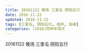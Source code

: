 ```yaml
---
title: 20161122 晚场 三里屯 阴阳五行
date: 2016-11-22
updated: 2016-11-22
tags: [三里屯, 阴阳五行, 相声, 高峰] 
categories: (2016)丙申年场次 
---
```

20161122 晚场 三里屯 阴阳五行
